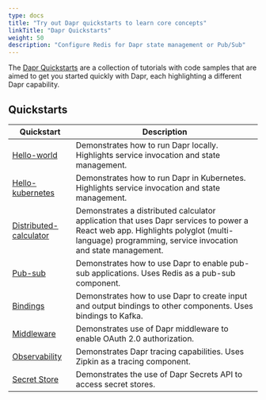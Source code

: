 ```yaml
---
type: docs
title: "Try out Dapr quickstarts to learn core concepts"
linkTitle: "Dapr Quickstarts"
weight: 50
description: "Configure Redis for Dapr state management or Pub/Sub"
---
```


The [Dapr Quickstarts](https://github.com/dapr/quickstarts) are a collection of tutorials with code samples that are aimed to get you started quickly with Dapr, each highlighting a different Dapr capability.

## Quickstarts

| Quickstart               | Description                                                                                                                                                                                    |
|--------------------------|------------------------------------------------------------------------------------------------------------------------------------------------------------------------------------------------|
| [Hello-world](https://github.com/dapr/quickstarts/tree/v1.0.0-rc.1/hello-world)            | Demonstrates how to run Dapr locally. Highlights service invocation and state management.                                                                                                      |
| [Hello-kubernetes](https://github.com/dapr/quickstarts/tree/v1.0.0-rc.1/hello-kubernetes)       | Demonstrates how to run Dapr in Kubernetes. Highlights service invocation and state management.                                                                                                |
| [Distributed-calculator](https://github.com/dapr/quickstarts/tree/v1.0.0-rc.1/distributed-calculator) | Demonstrates a distributed calculator application that uses Dapr services to power a React web app. Highlights polyglot (multi-language) programming, service invocation and state management. |
| [Pub-sub](https://github.com/dapr/quickstarts/tree/v1.0.0-rc.1/pub-sub)                | Demonstrates how to use Dapr to enable pub-sub applications. Uses Redis as a pub-sub component.                                                                                          |
| [Bindings](https://github.com/dapr/quickstarts/tree/v1.0.0-rc.1/bindings)            | Demonstrates how to use Dapr to create input and output bindings to other components. Uses bindings to Kafka.                                                                            |
| [Middleware](https://github.com/dapr/quickstarts/tree/v1.0.0-rc.1/middleware) | Demonstrates use of Dapr middleware to enable OAuth 2.0 authorization. |
| [Observability](https://github.com/dapr/quickstarts/tree/v1.0.0-rc.1/observability) | Demonstrates Dapr tracing capabilities. Uses Zipkin as a tracing component. |
| [Secret Store](https://github.com/dapr/quickstarts/tree/v1.0.0-rc.1/secretstore) | Demonstrates the use of Dapr Secrets API to access secret stores. |